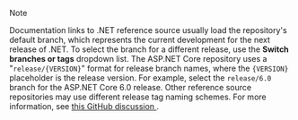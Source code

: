 > [!NOTE]
> Documentation links to .NET reference source usually load the repository's default branch, which represents the current development for the next release of .NET. To select the branch for a different release, use the **Switch branches or tags** dropdown list. The ASP.NET Core repository uses a "`release/{VERSION}`" format for release branch names, where the `{VERSION}` placeholder is the release version. For example, select the `release/6.0` branch for the ASP.NET Core 6.0 release. Other reference source repositories may use different release tag naming schemes. For more information, see [this GitHub discussion ](https://github.com/dotnet/AspNetCore.Docs/discussions/26205).
